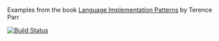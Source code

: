 
Examples from the book [Language Implementation Patterns](https://pragprog.com/book/tpdsl/language-implementation-patterns) by Terence Parr

[![Build Status](https://travis-ci.org/LukasWoodtli/LanguageImplementationPatterns.svg?branch=master)](https://travis-ci.org/LukasWoodtli/LanguageImplementationPatterns)
